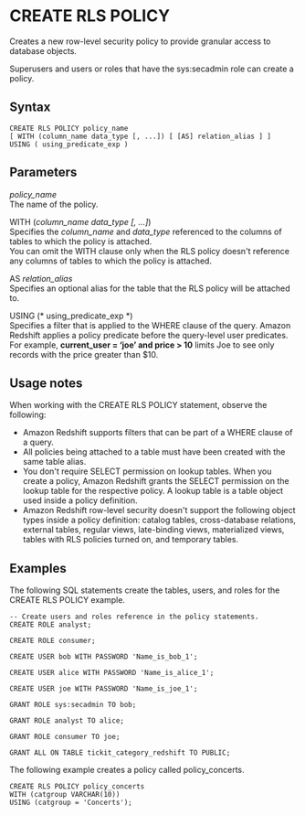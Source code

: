 # CREATE RLS POLICY<a name="r_CREATE_RLS_POLICY"></a>

Creates a new row\-level security policy to provide granular access to database objects\.

Superusers and users or roles that have the sys:secadmin role can create a policy\.

## Syntax<a name="r_CREATE_RLS_POLICY-synopsis"></a>

```
CREATE RLS POLICY policy_name
[ WITH (column_name data_type [, ...]) [ [AS] relation_alias ] ]
USING ( using_predicate_exp )
```

## Parameters<a name="r_CREATE_RLS_POLICY-parameters"></a>

 *policy\_name*   
The name of the policy\.

WITH \(*column\_name data\_type \[, \.\.\.\]*\)   
Specifies the *column\_name* and *data\_type* referenced to the columns of tables to which the policy is attached\.   
You can omit the WITH clause only when the RLS policy doesn't reference any columns of tables to which the policy is attached\.

AS *relation\_alias*  
Specifies an optional alias for the table that the RLS policy will be attached to\.

USING \(* using\_predicate\_exp *\)  
Specifies a filter that is applied to the WHERE clause of the query\. Amazon Redshift applies a policy predicate before the query\-level user predicates\. For example, **current\_user = ‘joe’ and price > 10** limits Joe to see only records with the price greater than $10\.

## Usage notes<a name="r_CREATE_RLS_POLICY-usage"></a>

When working with the CREATE RLS POLICY statement, observe the following:
+ Amazon Redshift supports filters that can be part of a WHERE clause of a query\.
+ All policies being attached to a table must have been created with the same table alias\.
+ You don't require SELECT permission on lookup tables\. When you create a policy, Amazon Redshift grants the SELECT permission on the lookup table for the respective policy\. A lookup table is a table object used inside a policy definition\. 
+ Amazon Redshift row\-level security doesn't support the following object types inside a policy definition: catalog tables, cross\-database relations, external tables, regular views, late\-binding views, materialized views, tables with RLS policies turned on, and temporary tables\.

## Examples<a name="r_CREATE_RLS_POLICY-examples"></a>

The following SQL statements create the tables, users, and roles for the CREATE RLS POLICY example\.

```
-- Create users and roles reference in the policy statements.
CREATE ROLE analyst;

CREATE ROLE consumer;

CREATE USER bob WITH PASSWORD 'Name_is_bob_1';

CREATE USER alice WITH PASSWORD 'Name_is_alice_1';

CREATE USER joe WITH PASSWORD 'Name_is_joe_1';

GRANT ROLE sys:secadmin TO bob;

GRANT ROLE analyst TO alice;

GRANT ROLE consumer TO joe;

GRANT ALL ON TABLE tickit_category_redshift TO PUBLIC;
```

The following example creates a policy called policy\_concerts\.

```
CREATE RLS POLICY policy_concerts
WITH (catgroup VARCHAR(10))
USING (catgroup = 'Concerts');
```